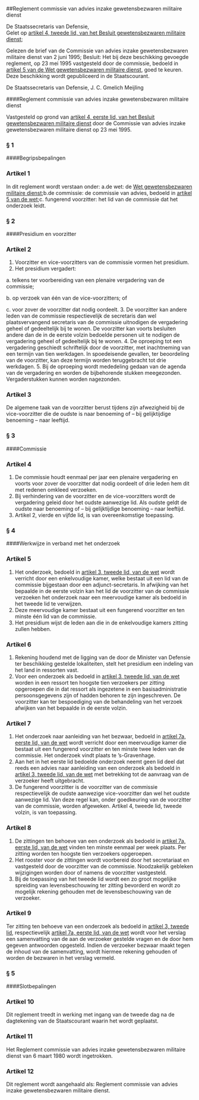 <meta http-equiv='Content-Type' content='text/html; charset=utf-8' />

##Reglement commissie van advies inzake gewetensbezwaren militaire dienst 

De Staatssecretaris van Defensie,  
Gelet op [artikel 4, tweede lid, van het Besluit gewetensbezwaren militaire dienst](../../../../../../../../../../AMvB/besluit/gewetensbezwaren/militaire/dienst/BWBR0002465/README.md);

Gelezen de brief van de Commissie van advies inzake gewetensbezwaren militaire dienst van 2 juni 1995;
Besluit:     Het bij deze beschikking gevoegde reglement, op 23 mei 1995 vastgesteld door de commissie, bedoeld in [artikel 5 van de Wet gewetensbezwaren militaire dienst](../../../../../../../../../../wet/wet/gewetensbezwaren/militaire/dienst/BWBR0002386/README.md), goed te keuren.     Deze beschikking wordt gepubliceerd in de Staatscourant.   

De 
Staatssecretaris van Defensie, 
J. C. Gmelich Meijling     

####Reglement commissie van advies inzake gewetensbezwaren militaire dienst

Vastgesteld op grond van [artikel 4, eerste lid, van het Besluit gewetensbezwaren militaire dienst](../../../../../../../../../../AMvB/besluit/gewetensbezwaren/militaire/dienst/BWBR0002465/README.md) door de Commissie van advies inzake gewetensbezwaren militaire dienst op 23 mei 1995. 

### § 1 

####Begripsbepalingen

### Artikel  1  

In dit reglement wordt verstaan onder: a.de wet: de [Wet gewetensbezwaren militaire dienst](../../../../../../../../../../wet/wet/gewetensbezwaren/militaire/dienst/BWBR0002386/README.md);b.de commissie: de commissie van advies, bedoeld in [artikel 5 van de wet](../../../../../../../../../../wet/wet/gewetensbezwaren/militaire/dienst/BWBR0002386/README.md);c. fungerend voorzitter: het lid van de commissie dat het onderzoek leidt.  

### § 2 

####Presidium en voorzitter

### Artikel  2  

1.  Voorzitter en vice-voorzitters van de commissie vormen het presidium. 
2.  Het presidium vergadert: 

a. telkens ter voorbereiding van een plenaire vergadering van de commissie; 

b. op verzoek van één van de vice-voorzitters; of 

c. voor zover de voorzitter dat nodig oordeelt. 
3.  De voorzitter kan andere leden van de commissie respectievelijk de secretaris dan wel plaatsvervangend secretaris van de commissie uitnodigen de vergadering geheel of gedeeltelijk bij te wonen. De voorzitter kan voorts besluiten andere dan de in de eerste volzin bedoelde personen uit te nodigen de vergadering geheel of gedeeltelijk bij te wonen. 
4.  De oproeping tot een vergadering geschiedt schriftelijk door de voorzitter, met inachtneming van een termijn van tien werkdagen. In spoedeisende gevallen, ter beoordeling van de voorzitter, kan deze termijn worden teruggebracht tot drie werkdagen. 
5.  Bij de oproeping wordt mededeling gedaan van de agenda van de vergadering en worden de bijbehorende stukken meegezonden. Vergaderstukken kunnen worden nagezonden.  

### Artikel  3  

De algemene taak van de voorzitter berust tijdens zijn afwezigheid bij de vice-voorzitter die de oudste is naar benoeming of – bij gelijktijdige benoeming – naar leeftijd.  

### § 3 

####Commissie

### Artikel  4  

1.  De commissie houdt eenmaal per jaar een plenaire vergadering en voorts voor zover de voorzitter dat nodig oordeelt of drie leden hem dit met redenen omkleed verzoeken.
2.  Bij verhindering van de voorzitter en de vice-voorzitters wordt de vergadering geleid door het oudste aanwezige lid. Als oudste geldt de oudste naar benoeming of – bij gelijktijdige benoeming – naar leeftijd.
3.  Artikel 2, vierde en vijfde lid, is van overeenkomstige toepassing.  

### § 4 

####Werkwijze in verband met het onderzoek

### Artikel  5  

1.  Het onderzoek, bedoeld in [artikel 3, tweede lid, van de wet](../../../../../../../../../../wet/wet/gewetensbezwaren/militaire/dienst/BWBR0002386/README.md) wordt verricht door een enkelvoudige kamer, welke bestaat uit een lid van de commissie bijgestaan door een adjunct-secretaris. In afwijking van het bepaalde in de eerste volzin kan het lid de voorzitter van de commissie verzoeken het onderzoek naar een meervoudige kamer als bedoeld in het tweede lid te verwijzen.
2.  Deze meervoudige kamer bestaat uit een fungerend voorzitter en ten minste één lid van de commissie.
3. Het presidium wijst de leden aan die in de enkelvoudige kamers zitting zullen hebben.  

### Artikel  6  

1.  Rekening houdend met de ligging van de door de Minister van Defensie ter beschikking gestelde lokaliteiten, stelt het presidium een indeling van het land in ressorten vast.
2.  Voor een onderzoek als bedoeld in [artikel 3, tweede lid, van de wet](../../../../../../../../../../wet/wet/gewetensbezwaren/militaire/dienst/BWBR0002386/README.md) worden in een ressort ten hoogste tien verzoekers per zitting opgeroepen die in dat ressort als ingezetene in een basisadministratie persoonsgegevens zijn of hadden behoren te zijn ingeschreven. De voorzitter kan ter bespoediging van de behandeling van het verzoek afwijken van het bepaalde in de eerste volzin.  

### Artikel  7  

1.  Het onderzoek naar aanleiding van het bezwaar, bedoeld in [artikel 7a, eerste lid, van de wet](../../../../../../../../../../wet/wet/gewetensbezwaren/militaire/dienst/BWBR0002386/README.md) wordt verricht door een meervoudige kamer die bestaat uit een fungerend voorzitter en ten minste twee leden van de commissie. Het onderzoek vindt plaats te ’s-Gravenhage.
2.  Aan het in het eerste lid bedoelde onderzoek neemt geen lid deel dat reeds een advies naar aanleiding van een onderzoek als bedoeld in [artikel 3, tweede lid, van de wet](../../../../../../../../../../wet/wet/gewetensbezwaren/militaire/dienst/BWBR0002386/README.md) met betrekking tot de aanvraag van de verzoeker heeft uitgebracht.
3.  De fungerend voorzitter is de voorzitter van de commissie respectievelijk de oudste aanwezige vice-voorzitter dan wel het oudste aanwezige lid. Van deze regel kan, onder goedkeuring van de voorzitter van de commissie, worden afgeweken. Artikel 4, tweede lid, tweede volzin, is van toepassing.  

### Artikel  8  

1.  De zittingen ten behoeve van een onderzoek als bedoeld in [artikel 7a, eerste lid, van de wet](../../../../../../../../../../wet/wet/gewetensbezwaren/militaire/dienst/BWBR0002386/README.md) vinden ten minste eenmaal per week plaats. Per zitting worden ten hoogste tien verzoekers opgeroepen.
2.  Het rooster voor de zittingen wordt voorbereid door het secretariaat en vastgesteld door de voorzitter van de commissie. Noodzakelijk gebleken wijzigingen worden door of namens de voorzitter vastgesteld.
3.  Bij de toepassing van het tweede lid wordt een zo groot mogelijke spreiding van levensbeschouwing ter zitting bevorderd en wordt zo mogelijk rekening gehouden met de levensbeschouwing van de verzoeker.  

### Artikel  9  

Ter zitting ten behoeve van een onderzoek als bedoeld in [artikel 3, tweede lid](../../../../../../../../../../wet/wet/gewetensbezwaren/militaire/dienst/BWBR0002386/README.md), respectievelijk [artikel 7a, eerste lid, van de wet](../../../../../../../../../../wet/wet/gewetensbezwaren/militaire/dienst/BWBR0002386/README.md) wordt voor het verslag een samenvatting van de aan de verzoeker gestelde vragen en de door hem gegeven antwoorden opgesteld. Indien de verzoeker bezwaar maakt tegen de inhoud van de samenvatting, wordt hiermee rekening gehouden of worden de bezwaren in het verslag vermeld.  

### § 5 

####Slotbepalingen

### Artikel  10  

Dit reglement treedt in werking met ingang van de tweede dag na de dagtekening van de Staatscourant waarin het wordt geplaatst.  

### Artikel  11  

Het Reglement commissie van advies inzake gewetensbezwaren militaire dienst van 6 maart 1980 wordt ingetrokken.  

### Artikel  12  

Dit reglement wordt aangehaald als: Reglement commissie van advies inzake gewetensbezwaren militaire dienst. 

